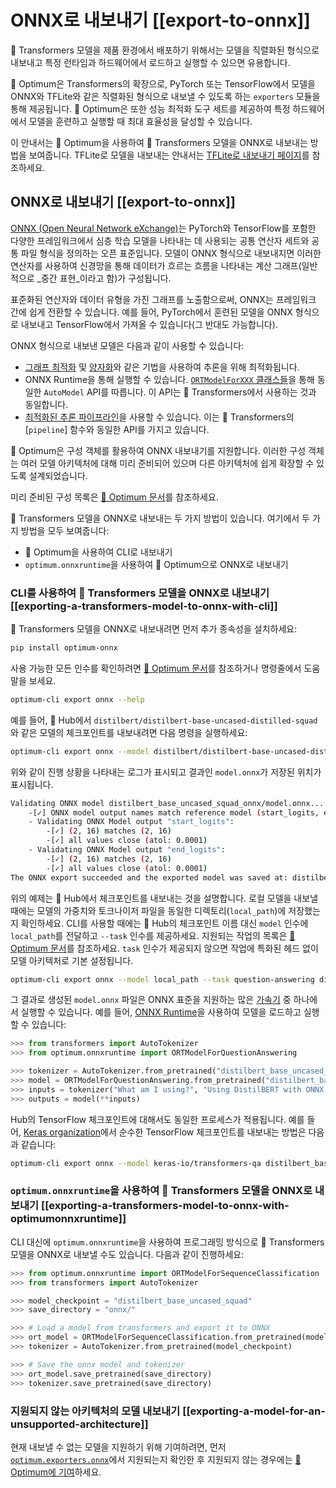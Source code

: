 <!--Copyright 2020 The HuggingFace Team. All rights reserved.

Licensed under the Apache License, Version 2.0 (the "License"); you may not use this file except in compliance with
the License. You may obtain a copy of the License at

http://www.apache.org/licenses/LICENSE-2.0

Unless required by applicable law or agreed to in writing, software distributed under the License is distributed on
an "AS IS" BASIS, WITHOUT WARRANTIES OR CONDITIONS OF ANY KIND, either express or implied. See the License for the
specific language governing permissions and limitations under the License.

⚠️ Note that this file is in Markdown but contain specific syntax for our doc-builder (similar to MDX) that may not be
rendered properly in your Markdown viewer.

-->

# ONNX로 내보내기 [[export-to-onnx]]

🤗 Transformers 모델을 제품 환경에서 배포하기 위해서는 모델을 직렬화된 형식으로 내보내고 특정 런타임과 하드웨어에서 로드하고 실행할 수 있으면 유용합니다.

🤗 Optimum은 Transformers의 확장으로, PyTorch 또는 TensorFlow에서 모델을 ONNX와 TFLite와 같은 직렬화된 형식으로 내보낼 수 있도록 하는 `exporters` 모듈을 통해 제공됩니다. 🤗 Optimum은 또한 성능 최적화 도구 세트를 제공하여 특정 하드웨어에서 모델을 훈련하고 실행할 때 최대 효율성을 달성할 수 있습니다.

이 안내서는 🤗 Optimum을 사용하여 🤗 Transformers 모델을 ONNX로 내보내는 방법을 보여줍니다. TFLite로 모델을 내보내는 안내서는 [TFLite로 내보내기 페이지](tflite)를 참조하세요.

## ONNX로 내보내기 [[export-to-onnx]]

[ONNX (Open Neural Network eXchange)](http://onnx.ai)는 PyTorch와 TensorFlow를 포함한 다양한 프레임워크에서 심층 학습 모델을 나타내는 데 사용되는 공통 연산자 세트와 공통 파일 형식을 정의하는 오픈 표준입니다. 모델이 ONNX 형식으로 내보내지면 이러한 연산자를 사용하여 신경망을 통해 데이터가 흐르는 흐름을 나타내는 계산 그래프(일반적으로 _중간 표현_이라고 함)가 구성됩니다.

표준화된 연산자와 데이터 유형을 가진 그래프를 노출함으로써, ONNX는 프레임워크 간에 쉽게 전환할 수 있습니다. 예를 들어, PyTorch에서 훈련된 모델을 ONNX 형식으로 내보내고 TensorFlow에서 가져올 수 있습니다(그 반대도 가능합니다).

ONNX 형식으로 내보낸 모델은 다음과 같이 사용할 수 있습니다:
- [그래프 최적화](https://huggingface.co/docs/optimum/onnxruntime/usage_guides/optimization) 및 [양자화](https://huggingface.co/docs/optimum/onnxruntime/usage_guides/quantization)와 같은 기법을 사용하여 추론을 위해 최적화됩니다.
- ONNX Runtime을 통해 실행할 수 있습니다. [`ORTModelForXXX` 클래스들](https://huggingface.co/docs/optimum/onnxruntime/package_reference/modeling_ort)을 통해 동일한 `AutoModel` API를 따릅니다. 이 API는 🤗 Transformers에서 사용하는 것과 동일합니다.
- [최적화된 추론 파이프라인](https://huggingface.co/docs/optimum/main/en/onnxruntime/usage_guides/pipelines)을 사용할 수 있습니다. 이는 🤗 Transformers의 [`pipeline`] 함수와 동일한 API를 가지고 있습니다.

🤗 Optimum은 구성 객체를 활용하여 ONNX 내보내기를 지원합니다. 이러한 구성 객체는 여러 모델 아키텍처에 대해 미리 준비되어 있으며 다른 아키텍처에 쉽게 확장할 수 있도록 설계되었습니다.

미리 준비된 구성 목록은 [🤗 Optimum 문서](https://huggingface.co/docs/optimum/exporters/onnx/overview)를 참조하세요.

🤗 Transformers 모델을 ONNX로 내보내는 두 가지 방법이 있습니다. 여기에서 두 가지 방법을 모두 보여줍니다:

- 🤗 Optimum을 사용하여 CLI로 내보내기
- `optimum.onnxruntime`을 사용하여 🤗 Optimum으로 ONNX로 내보내기

### CLI를 사용하여 🤗 Transformers 모델을 ONNX로 내보내기 [[exporting-a-transformers-model-to-onnx-with-cli]]

🤗 Transformers 모델을 ONNX로 내보내려면 먼저 추가 종속성을 설치하세요:

```bash
pip install optimum-onnx
```

사용 가능한 모든 인수를 확인하려면 [🤗 Optimum 문서](https://huggingface.co/docs/optimum/exporters/onnx/usage_guides/export_a_model#exporting-a-model-to-onnx-using-the-cli)를 참조하거나 명령줄에서 도움말을 보세요.

```bash
optimum-cli export onnx --help
```

예를 들어, 🤗 Hub에서 `distilbert/distilbert-base-uncased-distilled-squad`와 같은 모델의 체크포인트를 내보내려면 다음 명령을 실행하세요:

```bash
optimum-cli export onnx --model distilbert/distilbert-base-uncased-distilled-squad distilbert_base_uncased_squad_onnx/
```

위와 같이 진행 상황을 나타내는 로그가 표시되고 결과인 `model.onnx`가 저장된 위치가 표시됩니다.

```bash
Validating ONNX model distilbert_base_uncased_squad_onnx/model.onnx...
	-[✓] ONNX model output names match reference model (start_logits, end_logits)
	- Validating ONNX Model output "start_logits":
		-[✓] (2, 16) matches (2, 16)
		-[✓] all values close (atol: 0.0001)
	- Validating ONNX Model output "end_logits":
		-[✓] (2, 16) matches (2, 16)
		-[✓] all values close (atol: 0.0001)
The ONNX export succeeded and the exported model was saved at: distilbert_base_uncased_squad_onnx
```

위의 예제는 🤗 Hub에서 체크포인트를 내보내는 것을 설명합니다. 로컬 모델을 내보낼 때에는 모델의 가중치와 토크나이저 파일을 동일한 디렉토리(`local_path`)에 저장했는지 확인하세요. CLI를 사용할 때에는 🤗 Hub의 체크포인트 이름 대신 `model` 인수에 `local_path`를 전달하고 `--task` 인수를 제공하세요. 지원되는 작업의 목록은 [🤗 Optimum 문서](https://huggingface.co/docs/optimum/exporters/task_manager)를 참조하세요. `task` 인수가 제공되지 않으면 작업에 특화된 헤드 없이 모델 아키텍처로 기본 설정됩니다.

```bash
optimum-cli export onnx --model local_path --task question-answering distilbert_base_uncased_squad_onnx/
```

그 결과로 생성된 `model.onnx` 파일은 ONNX 표준을 지원하는 많은 [가속기](https://onnx.ai/supported-tools.html#deployModel) 중 하나에서 실행할 수 있습니다. 예를 들어, [ONNX Runtime](https://onnxruntime.ai/)을 사용하여 모델을 로드하고 실행할 수 있습니다:

```python
>>> from transformers import AutoTokenizer
>>> from optimum.onnxruntime import ORTModelForQuestionAnswering

>>> tokenizer = AutoTokenizer.from_pretrained("distilbert_base_uncased_squad_onnx")
>>> model = ORTModelForQuestionAnswering.from_pretrained("distilbert_base_uncased_squad_onnx")
>>> inputs = tokenizer("What am I using?", "Using DistilBERT with ONNX Runtime!", return_tensors="pt")
>>> outputs = model(**inputs)
```

Hub의 TensorFlow 체크포인트에 대해서도 동일한 프로세스가 적용됩니다. 예를 들어, [Keras organization](https://huggingface.co/keras-io)에서 순수한 TensorFlow 체크포인트를 내보내는 방법은 다음과 같습니다:

```bash
optimum-cli export onnx --model keras-io/transformers-qa distilbert_base_cased_squad_onnx/
```

### `optimum.onnxruntime`을 사용하여 🤗 Transformers 모델을 ONNX로 내보내기 [[exporting-a-transformers-model-to-onnx-with-optimumonnxruntime]]

CLI 대신에 `optimum.onnxruntime`을 사용하여 프로그래밍 방식으로 🤗 Transformers 모델을 ONNX로 내보낼 수도 있습니다. 다음과 같이 진행하세요:

```python
>>> from optimum.onnxruntime import ORTModelForSequenceClassification
>>> from transformers import AutoTokenizer

>>> model_checkpoint = "distilbert_base_uncased_squad"
>>> save_directory = "onnx/"

>>> # Load a model from transformers and export it to ONNX
>>> ort_model = ORTModelForSequenceClassification.from_pretrained(model_checkpoint, export=True)
>>> tokenizer = AutoTokenizer.from_pretrained(model_checkpoint)

>>> # Save the onnx model and tokenizer
>>> ort_model.save_pretrained(save_directory)
>>> tokenizer.save_pretrained(save_directory)
```

### 지원되지 않는 아키텍처의 모델 내보내기 [[exporting-a-model-for-an-unsupported-architecture]]

현재 내보낼 수 없는 모델을 지원하기 위해 기여하려면, 먼저 [`optimum.exporters.onnx`](https://huggingface.co/docs/optimum/exporters/onnx/overview)에서 지원되는지 확인한 후 지원되지 않는 경우에는 [🤗 Optimum에 기여](https://huggingface.co/docs/optimum/exporters/onnx/usage_guides/contribute)하세요.
